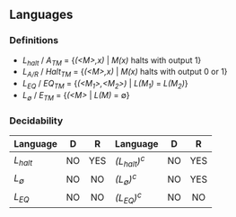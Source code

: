 ## Languages

### Definitions
* *L<sub>halt</sub>* / *A<sub>TM</sub>* = {*(\<M\>,x)* | *M(x)* halts with output 1}
* *L<sub>A/R</sub>* / *Halt<sub>TM</sub>* = {*(\<M\>,x)* | *M(x)* halts with output 0 or 1}
* *L<sub>EQ</sub>* / *EQ<sub>TM</sub>* = {*(\<M<sub>1</sub>\>,\<M<sub>2</sub>\>)* | *L(M<sub>1</sub>)* = *L(M<sub>2</sub>)*}
* *L<sub>∅</sub>* / *E<sub>TM</sub>* = {*(\<M\>* | *L(M)* = ∅}

### Decidability
| Language                            | D    | R    | Language                         | D    | R    |
| ------------------------------------|:----:|:----:|----------------------------------|:----:|:----:|
| *L<sub>halt</sub>*                  | NO   | YES  | *(L<sub>halt</sub>)<sup>c</sup>* | NO   | YES  |
| *L<sub>∅</sub>*                     | NO   | NO   | *(L<sub>∅</sub>)<sup>c</sup>*    | NO   | YES  |
| *L<sub>EQ</sub>*                    | NO   | NO   | *(L<sub>EQ</sub>)<sup>c</sup>*   | NO   | NO   |
